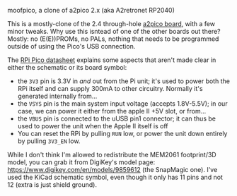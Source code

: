 moofpico, a clone of a2pico 2.x (aka A2retronet RP2040)

This is a mostly-clone of the 2.4 through-hole [a2pico board](https://github.com/rallepalaveev/a2pico), with a few minor tweaks. Why use this isntead of one of the other boards out there? Mostly: no (E(E))PROMs, no PALs, nothing that needs to be programmed outside of using the Pico's USB connection.

The [RPi Pico datasheet](https://datasheets.raspberrypi.com/pico/pico-datasheet.pdf) explains some aspects that aren't made clear in either the schematic or its board symbol:
- the `3V3` pin is 3.3V in *and* out from the Pi unit; it's used to power both the RPi itself and can supply 300mA to other circuitry. Normally it's generated internally from...
- the `VSYS` pin is the main system input voltage (accepts 1.8V-5.5V); in our case, we can power it either from the apple II +5V slot, or from...
- the `VBUS` pin is connected to the uUSB pin1 connector; it can thus be used to power the unit when the Apple II itself is off
- You can reset the RPi by pulling `RUN` low, or power the unit down entirely by pulling `3V3_EN` low.

While I don't think I'm allowed to redistribute the MEM2061 footprint/3D model, you can grab it from DigiKey's model page: https://www.digikey.com/en/models/9859612 (the SnapMagic one). I've used the KiCad schematic symbol, even though it only has 11 pins and not 12 (extra is just shield ground).

